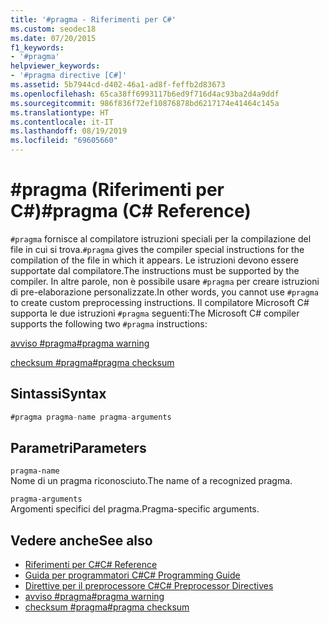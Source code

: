 ```yaml
---
title: '#pragma - Riferimenti per C#'
ms.custom: seodec18
ms.date: 07/20/2015
f1_keywords:
- '#pragma'
helpviewer_keywords:
- '#pragma directive [C#]'
ms.assetid: 5b7944cd-d402-46a1-ad8f-feffb2d83673
ms.openlocfilehash: 65ca38ff6993117b6ed9f716d4ac93ba2d4a9ddf
ms.sourcegitcommit: 986f836f72ef10876878bd6217174e41464c145a
ms.translationtype: HT
ms.contentlocale: it-IT
ms.lasthandoff: 08/19/2019
ms.locfileid: "69605660"
---
```

# <a name="pragma-c-reference"></a><span data-ttu-id="a4a9e-102">#pragma (Riferimenti per C#)</span><span class="sxs-lookup"><span data-stu-id="a4a9e-102">#pragma (C# Reference)</span></span>
<span data-ttu-id="a4a9e-103">`#pragma` fornisce al compilatore istruzioni speciali per la compilazione del file in cui si trova.</span><span class="sxs-lookup"><span data-stu-id="a4a9e-103">`#pragma` gives the compiler special instructions for the compilation of the file in which it appears.</span></span> <span data-ttu-id="a4a9e-104">Le istruzioni devono essere supportate dal compilatore.</span><span class="sxs-lookup"><span data-stu-id="a4a9e-104">The instructions must be supported by the compiler.</span></span> <span data-ttu-id="a4a9e-105">In altre parole, non è possibile usare `#pragma` per creare istruzioni di pre-elaborazione personalizzate.</span><span class="sxs-lookup"><span data-stu-id="a4a9e-105">In other words, you cannot use `#pragma` to create custom preprocessing instructions.</span></span> <span data-ttu-id="a4a9e-106">Il compilatore Microsoft C# supporta le due istruzioni `#pragma` seguenti:</span><span class="sxs-lookup"><span data-stu-id="a4a9e-106">The Microsoft C# compiler supports the following two `#pragma` instructions:</span></span>  
  
 [<span data-ttu-id="a4a9e-107">avviso #pragma</span><span class="sxs-lookup"><span data-stu-id="a4a9e-107">#pragma warning</span></span>](./preprocessor-pragma-warning.md)  
  
 [<span data-ttu-id="a4a9e-108">checksum #pragma</span><span class="sxs-lookup"><span data-stu-id="a4a9e-108">#pragma checksum</span></span>](./preprocessor-pragma-checksum.md)  
  
## <a name="syntax"></a><span data-ttu-id="a4a9e-109">Sintassi</span><span class="sxs-lookup"><span data-stu-id="a4a9e-109">Syntax</span></span>  
  
```csharp
#pragma pragma-name pragma-arguments  
```  
  
## <a name="parameters"></a><span data-ttu-id="a4a9e-110">Parametri</span><span class="sxs-lookup"><span data-stu-id="a4a9e-110">Parameters</span></span>  
 `pragma-name`  
 <span data-ttu-id="a4a9e-111">Nome di un pragma riconosciuto.</span><span class="sxs-lookup"><span data-stu-id="a4a9e-111">The name of a recognized pragma.</span></span>  
  
 `pragma-arguments`  
 <span data-ttu-id="a4a9e-112">Argomenti specifici del pragma.</span><span class="sxs-lookup"><span data-stu-id="a4a9e-112">Pragma-specific arguments.</span></span>  
  
## <a name="see-also"></a><span data-ttu-id="a4a9e-113">Vedere anche</span><span class="sxs-lookup"><span data-stu-id="a4a9e-113">See also</span></span>

- [<span data-ttu-id="a4a9e-114">Riferimenti per C#</span><span class="sxs-lookup"><span data-stu-id="a4a9e-114">C# Reference</span></span>](../index.md)
- [<span data-ttu-id="a4a9e-115">Guida per programmatori C#</span><span class="sxs-lookup"><span data-stu-id="a4a9e-115">C# Programming Guide</span></span>](../../programming-guide/index.md)
- [<span data-ttu-id="a4a9e-116">Direttive per il preprocessore C#</span><span class="sxs-lookup"><span data-stu-id="a4a9e-116">C# Preprocessor Directives</span></span>](./index.md)
- [<span data-ttu-id="a4a9e-117">avviso #pragma</span><span class="sxs-lookup"><span data-stu-id="a4a9e-117">#pragma warning</span></span>](./preprocessor-pragma-warning.md)
- [<span data-ttu-id="a4a9e-118">checksum #pragma</span><span class="sxs-lookup"><span data-stu-id="a4a9e-118">#pragma checksum</span></span>](./preprocessor-pragma-checksum.md)
